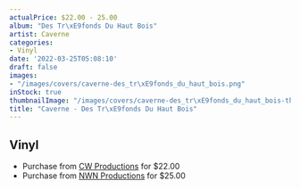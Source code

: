 ```yaml
---
actualPrice: $22.00 - 25.00
album: "Des Tr\xE9fonds Du Haut Bois"
artist: Caverne
categories:
- Vinyl
date: '2022-03-25T05:08:10'
draft: false
images:
- "/images/covers/caverne-des_tr\xE9fonds_du_haut_bois.png"
inStock: true
thumbnailImage: "/images/covers/caverne-des_tr\xE9fonds_du_haut_bois-thumb.png"
title: "Caverne - Des Tr\xE9fonds Du Haut Bois"
---
```


## Vinyl
* Purchase from [CW Productions](https://shop.cwproductions.net/products/caverne-des-trefonds-du-haut-bois-lp) for $22.00
* Purchase from [NWN Productions](http://shop.nwnprod.com/index.php?route=product/product&path=75&product_id=21907&sort=pd.name&order=ASC) for $25.00
